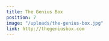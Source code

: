 ```yaml
---
title: The Genius Box
position: 7
image: "/uploads/the-genius-box.jpg"
link: http://thegeniusbox.com
---
```


